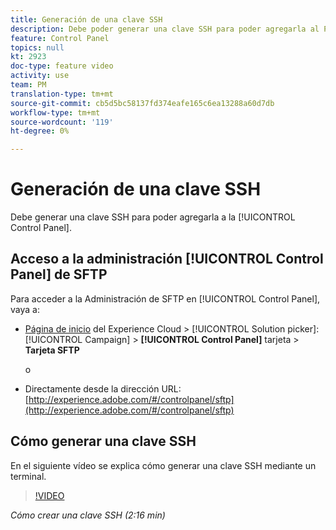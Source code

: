 ```yaml
---
title: Generación de una clave SSH
description: Debe poder generar una clave SSH para poder agregarla al Panel de control de Campaign de Adobe Campaign. El siguiente vídeo explica cómo generar una clave SSH mediante un terminal.
feature: Control Panel
topics: null
kt: 2923
doc-type: feature video
activity: use
team: PM
translation-type: tm+mt
source-git-commit: cb5d5bc58137fd374eafe165c6ea13288a60d7db
workflow-type: tm+mt
source-wordcount: '119'
ht-degree: 0%

---
```



# Generación de una clave SSH

Debe generar una clave SSH para poder agregarla a la [!UICONTROL Control Panel].

## Acceso a la administración [!UICONTROL Control Panel] de SFTP

Para acceder a la Administración de SFTP en [!UICONTROL Control Panel], vaya a:

* [Página de inicio](https://experience.adobe.com/#/home) del Experience Cloud > [!UICONTROL Solution picker]: [!UICONTROL Campaign] > **[!UICONTROL Control Panel]** tarjeta > **Tarjeta SFTP**

   o
* Directamente desde la dirección URL: [http://experience.adobe.com/#/controlpanel/sftp](http://experience.adobe.com/#/controlpanel/sftp)

## Cómo generar una clave SSH

En el siguiente vídeo se explica cómo generar una clave SSH mediante un terminal.

>[!VIDEO](https://video.tv.adobe.com/v/27259?quality=12)

*Cómo crear una clave SSH (2:16 min)*

